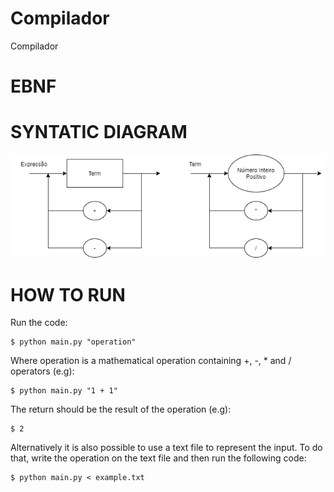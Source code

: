 # Compilador
Compilador

# EBNF

    

# SYNTATIC DIAGRAM

![Alt text](Diagrama_Sintatico.png)

# HOW TO RUN

Run the code:

    $ python main.py "operation"

Where operation is a mathematical operation containing +, -, * and / operators (e.g):

    $ python main.py "1 + 1"

The return should be the result of the operation (e.g):

    $ 2

Alternatively it is also possible to use a text file to represent the input. To do that,
write the operation on the text file and then run the following code:

    $ python main.py < example.txt

